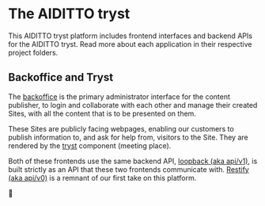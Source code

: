 # The AIDITTO tryst
This AIDITTO tryst platform includes frontend interfaces and backend APIs for the AIDITTO tryst. Read more about each application in their respective project folders.

## Backoffice and Tryst
The [backoffice](frontend/backoffice) is the primary administrator interface for the content publisher, to login and collaborate with each other and manage their created Sites, with all the content that is to be presented on them.

These Sites are publicly facing webpages, enabling our customers to publish information to, and ask for help from, visitors to the Site. They are rendered by the [tryst](frontend/tryst) component (meeting place).

Both of these frontends use the same backend API, [loopback (aka api/v1)](backend/loopback), is built strictly as an API that these two frontends communicate with. [Restify (aka api/v0)](backend/restify) is a remnant of our first take on this platform.

🚀
